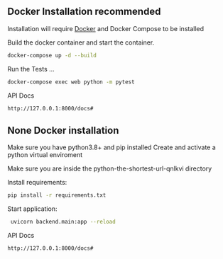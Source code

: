 ##  Docker Installation recommended

Installation will require [Docker](https://www.docker.com/)  and Docker Compose to be installed 

Build the docker container and start the container.

```sh
docker-compose up -d --build
```
Run the Tests ...

```sh
docker-compose exec web python -m pytest
```

API Docs 
```sh
http://127.0.0.1:8000/docs#
```


## None Docker installation

Make sure you have python3.8+  and pip installed
Create and activate a python  virtual enviroment 

Make sure you are inside the python-the-shortest-url-qnlkvi directory 

Install requirements:
```sh
pip install -r requirements.txt
```

Start application:

```sh
 uvicorn backend.main:app --reload
```

API Docs 
```sh
http://127.0.0.1:8000/docs#
```